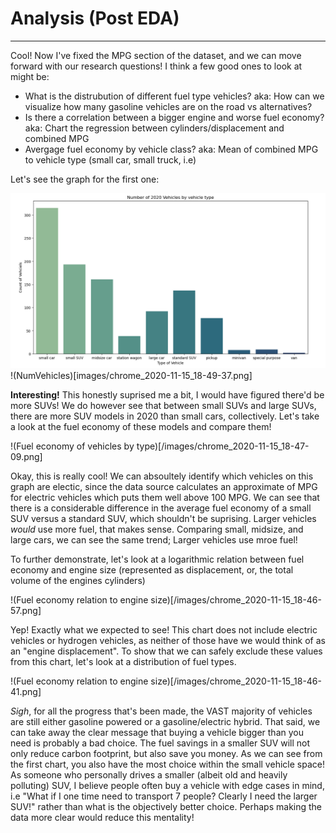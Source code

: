 # Analysis (Post EDA)
---

Cool! Now I've fixed the MPG section of the dataset, and we can move forward with our research questions! I think a few good ones to look at might be:
- What is the distrubution of different fuel type vehicles? aka: How can we visualize how many gasoline vehicles are on the road vs alternatives?
- Is there a correlation between a bigger engine and worse fuel economy? aka: Chart the regression between cylinders/displacement and combined MPG
- Avergage fuel economy by vehicle class? aka: Mean of combined MPG to vehicle type (small car, small truck, i.e) 

Let's see the graph for the first one:

<img src="images/chrome_2020-11-15_18-49-37.png" width="800" />
!(NumVehicles)[images/chrome_2020-11-15_18-49-37.png]

**Interesting!** This honestly suprised me a bit, I would have figured there'd be more SUVs! We do however see that between small SUVs and large SUVs, there are more SUV models in 2020 than small cars, collectively. Let's take a look at the fuel economy of these models and compare them!

!(Fuel economy of vehicles by type)[/images/chrome_2020-11-15_18-47-09.png]

Okay, this is really cool! We can absoultely identify which vehicles on this graph are electic, since the data source calculates an approximate of MPG for electric vehicles which puts them well above 100 MPG. We can see that there is a considerable difference in the average fuel economy of a small SUV versus a standard SUV, which shouldn't be suprising. Larger vehicles *would* use more fuel, that makes sense. Comparing small, midsize, and large cars, we can see the same trend; Larger vehicles use mroe fuel!

To further demonstrate, let's look at a logarithmic relation between fuel economy and engine size (represented as displacement, or, the total volume of the engines cylinders)

!(Fuel economy relation to engine size)[/images/chrome_2020-11-15_18-46-57.png]

Yep! Exactly what we expected to see! This chart does not include electric vehicles or hydrogen vehicles, as neither of those have we would think of as an "engine displacement". To show that we can safely exclude these values from this chart, let's look at a distribution of fuel types.

!(Fuel economy relation to engine size)[/images/chrome_2020-11-15_18-46-41.png]

*Sigh*, for all the progress that's been made, the VAST majority of vehicles are still either gasoline powered or a gasoline/electric hybrid. That said, we can take away the clear message that buying a vehicle bigger than you need is probably a bad choice. The fuel savings in a smaller SUV will not only reduce carbon footprint, but also save you money. As we can see from the first chart, you also have the most choice within the small vehicle space! As someone who personally drives a smaller (albeit old and heavily polluting) SUV, I believe people often buy a vehicle with edge cases in mind, i.e "What if I one time need to transport 7 people? Clearly I need the larger SUV!" rather than what is the objectively better choice. Perhaps making the data more clear would reduce this mentality!
